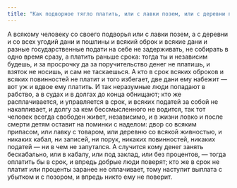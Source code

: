 ```yaml
---
title: "Как подворное тягло платить, или с лавки позем, или с деревни подать, и как должникам всякий долг платить"
---
```


А всякому человеку со своего подворья или с лавки позем, а с деревни и со всех угодий дани и пошлины и всякий оброк и всякие дани и разные государственные подати на себе не задерживать, не собирать в одно время сразу, а платить раньше срока: тогда ты и независим будешь, и за просрочку да за поручительство денег не платишь, и взяток не носишь, и сам не таскаешься. А кто в срок всяких оброков и всяких повинностей не платит и того избегает, две дани ему набежит — вот уж и вдвое ему платить. И так неразумные люди попадают в рабство, а в судах и в долгах до конца обнищают; кто же расплачивается, и управляется в срок, и всяких податей за собой не накапливает, и долгу за кем бессмысленного не водится, так тот человек всегда свободен живет, независимо, и в жизни ловко и после смерти детям оставит на поминки с наделом: двор со всяким припасом, или лавку с товаром, или деревню со всякой живностью, и никаких кабал, ни записей, ни порук, никаких повинностей, никаких податей — ни в чем не запутался. А случится кому денег занять бескабально, или в кабалу, или под заклад, или без процентов, — тогда оплатить бы в срок, и впредь добрые люди поверят; кто же в срок не платит или проценты заранее не оплачивает, тому наступит выплата с убытком и с позором, и впредь никто ему не поверит.
